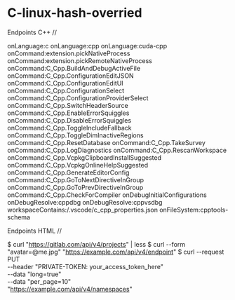 # C-linux-hash-overried
Endpoints C++ // 

onLanguage:c
onLanguage:cpp
onLanguage:cuda-cpp
onCommand:extension.pickNativeProcess
onCommand:extension.pickRemoteNativeProcess
onCommand:C_Cpp.BuildAndDebugActiveFile
onCommand:C_Cpp.ConfigurationEditJSON
onCommand:C_Cpp.ConfigurationEditUI
onCommand:C_Cpp.ConfigurationSelect
onCommand:C_Cpp.ConfigurationProviderSelect
onCommand:C_Cpp.SwitchHeaderSource
onCommand:C_Cpp.EnableErrorSquiggles
onCommand:C_Cpp.DisableErrorSquiggles
onCommand:C_Cpp.ToggleIncludeFallback
onCommand:C_Cpp.ToggleDimInactiveRegions
onCommand:C_Cpp.ResetDatabase
onCommand:C_Cpp.TakeSurvey
onCommand:C_Cpp.LogDiagnostics
onCommand:C_Cpp.RescanWorkspace
onCommand:C_Cpp.VcpkgClipboardInstallSuggested
onCommand:C_Cpp.VcpkgOnlineHelpSuggested
onCommand:C_Cpp.GenerateEditorConfig
onCommand:C_Cpp.GoToNextDirectiveInGroup
onCommand:C_Cpp.GoToPrevDirectiveInGroup
onCommand:C_Cpp.CheckForCompiler
onDebugInitialConfigurations
onDebugResolve:cppdbg
onDebugResolve:cppvsdbg
workspaceContains:/.vscode/c_cpp_properties.json
onFileSystem:cpptools-schema

Endpoints HTML //

$ curl "https://gitlab.com/api/v4/projects" | less
$ curl --form "avatar=@me.jpg" "https://example.com/api/v4/endpoint"
$ curl --request PUT \
--header "PRIVATE-TOKEN: your_access_token_here" \
--data "long=true" \
--data "per_page=10" \
"https://example.com/api/v4/namespaces"
